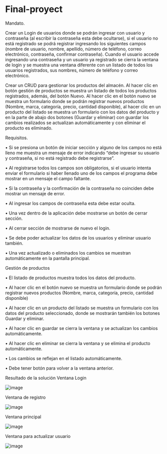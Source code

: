 # Final-proyect
Mandato.

Crear un Login de usuarios donde se podrán ingresar con usuario y contraseña (al escribir la contraseña esta debe ocultarse), si el usuario no está registrado se podrá registrar ingresando los siguientes campos (nombre de usuario, nombre, apellido, número de teléfono, correo electrónico, contraseña, confirmar contraseña). Cuando el usuario accede ingresando una contraseña y un usuario ya registrado se cierra la ventana de login y se muestra una ventana diferente con un listado de todos los usuarios registrados, sus nombres, número de teléfono y correo electrónico.

Crear un CRUD para gestionar los productos del almacén. Al hacer clic en
botón gestión de productos se muestra un listado de todos los productos
registrados, además, del botón Nuevo. Al hacer clic en el botón nuevo se muestra
un formulario donde se podrán registrar nuevos productos (Nombre, marca,
categoría, precio, cantidad disponible), al hacer clic en un producto del listado se
muestra un formulario con los datos del producto y en la parte de abajo dos botones
(Guardar y eliminar) con guardar los cambios realizados se actualizan
automáticamente y con eliminar el producto es eliminado. 

Requisitos.

• Si se presiona un botón de iniciar sección y alguno de los campos no está lleno me muestra un mensaje de error indicando “debe ingresar su usuario y contraseña, si no está registrado debe registrarse”.

• Al registrarse todos los campos son obligatorios, si el usuario intenta enviar el formulario si haber llenado uno de los campos el programa debe mostrar en un mensaje el campo faltante.

• Si la contraseña y la confirmación de la contraseña no coinciden debe mostrar un mensaje de error.

• Al ingresar los campos de contraseña esta debe estar oculta.

• Una vez dentro de la aplicación debe mostrarse un botón de cerrar sección.

• Al cerrar sección de mostrarse de nuevo el login.

• Se debe poder actualizar los datos de los usuarios y eliminar usuario también.

• Una vez actualizado o eliminados los cambios se muestran automáticamente en la pantalla principal.

Gestión de productos

• El listado de productos muestra todos los datos del producto.

• Al hacer clic en el botón nuevo se muestra un formulario donde se podrán
registrar nuevos productos (Nombre, marca, categoría, precio, cantidad
disponible)

• Al hacer clic en un producto del listado se muestra un formulario con los
datos del producto seleccionado, donde se mostrarán también los botones
Guardar y eliminar.

• Al hacer clic en guardar se cierra la ventana y se actualizan los cambios
automáticamente.

• Al hacer clic en eliminar se cierra la ventana y se elimina el producto
automáticamente.

• Los cambios se reflejan en el listado automáticamente.

• Debe tener botón para volver a la ventana anterior.

Resultado de la solución
Ventana Login

![image](https://user-images.githubusercontent.com/130798797/232155045-68c5eb08-d000-48c5-8a3b-c096555237a9.png)


Ventana de registro

![image](https://user-images.githubusercontent.com/130798797/232155088-fdd0f306-89dd-4d99-aef7-c91145c9018d.png)


Ventana principal

![image](https://user-images.githubusercontent.com/130798797/232155182-b4bdd473-3f22-4d59-b412-66d50d3e0794.png)


Ventana para actualizar usuario

![image](https://user-images.githubusercontent.com/130798797/232155120-09549efc-4f49-4991-8327-a7d9233e1aaa.png)


